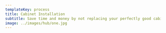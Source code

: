 ```yaml
---
templateKey: process
title: Cabinet Installation
subtitle: Save time and money by not replacing your perfectly good cabinets
image: ../images/hub/one.jpg
---
```

